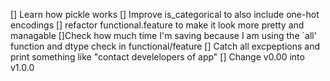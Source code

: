 [] Learn how pickle works
[] Improve is_categorical to also include one-hot encodings
[] refactor functional.feature to make it look more pretty and managable
[]Check how much time I'm saving because I am using the `all' function and dtype
check in functional/feature
[] Catch all excpeptions and print something like "contact develelopers of app"
[] Change v0.00 into v1.0.0
